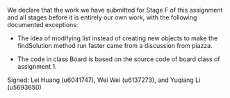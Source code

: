 We declare that the work we have submitted for Stage F of this assignment and all stages before it is entirely our own work, with the following documented exceptions:

* The idea of modifying list instead of creating new objects to make the findSolution method run faster came from a discussion from piazza.

* The code in class Board is based on the source code of board class of assignment 1.

Signed: Lei Huang (u6041747), Wei Wei (u6137273), and Yuqiang Li (u5693650)
